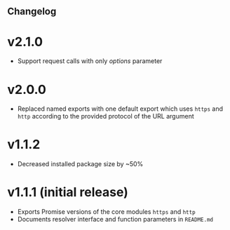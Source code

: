Changelog
--------------------------------------------

# v2.1.0
 - Support request calls with only *options* parameter

# v2.0.0
 - Replaced named exports with one default export which uses `https` and `http` according to the provided protocol of the URL argument

# v1.1.2
 - Decreased installed package size by ~50%

 # v1.1.1 (initial release)
 - Exports Promise versions of the core modules `https` and `http`
 - Documents resolver interface and function parameters in `README.md`
